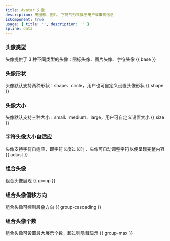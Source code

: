 ```yaml
---
title: Avatar 头像
description: 用图标、图片、字符的形式展示用户或事物信息
isComponent: true
usage: { title: '', description: '' }
spline: data
---
```


### 头像类型

头像提供了 3 种不同类型的头像：图标头像、图片头像、字符头像
{{ base }}

### 头像形状

头像默认支持两种形状：shape、circle，用户也可自定义设置头像形状
{{ shape }}

### 头像大小

头像默认支持三种大小：small、medium、large，用户可自定义设置大小
{{ size }}

### 字符头像大小自适应

头像支持字符自适应，即字符长度过长时，头像可自动调整字符以便呈现完整内容
{{ adjust }}

### 组合头像

组合头像展现
{{ group }}

### 组合头像偏移方向

组合头像可控制层叠方向
{{ group-cascading }}

### 组合头像个数

组合头像可设置最大展示个数，超过则隐藏显示
{{ group-max }}
